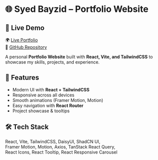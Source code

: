 # 🌐 Syed Bayzid – Portfolio Website

## 🔗 Live Demo
🌍 [Live Portfolio](https://syed-bayzid.netlify.app/)  
📂 [GitHub Repository](https://github.com/syedbayzid82849/syed-bayzid.git)

A personal **Portfolio Website** built with **React, Vite, and TailwindCSS** to showcase my skills, projects, and experience.

## 🚀 Features
- Modern UI with **React + TailwindCSS**
- Responsive across all devices
- Smooth animations (Framer Motion, Motion)
- Easy navigation with **React Router**
- Project showcase & tooltips

## 🛠️ Tech Stack
React, Vite, TailwindCSS, DaisyUI, ShadCN UI,  
Framer Motion, Motion, Axios, TanStack React Query,  
React Icons, React Tooltip, React Responsive Carousel

